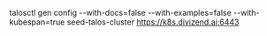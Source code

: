 talosctl gen config --with-docs=false --with-examples=false --with-kubespan=true seed-talos-cluster https://k8s.divizend.ai:6443
